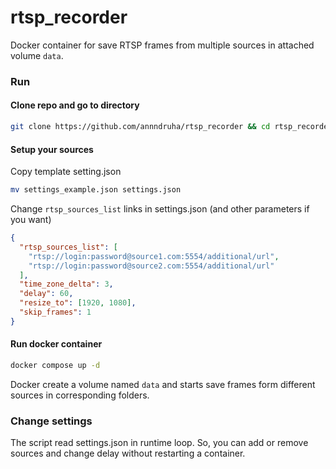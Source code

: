 # rtsp_recorder

Docker container for save RTSP frames from multiple sources in attached volume `data`.


### Run

#### Clone repo and go to directory
```bash
git clone https://github.com/annndruha/rtsp_recorder && cd rtsp_recorder
```
#### Setup your sources
Copy template setting.json
```bash
mv settings_example.json settings.json
```
Change `rtsp_sources_list` links in settings.json (and other parameters if you want)
```json
{
  "rtsp_sources_list": [
    "rtsp://login:password@source1.com:5554/additional/url",
    "rtsp://login:password@source2.com:5554/additional/url"
  ],
  "time_zone_delta": 3,
  "delay": 60,
  "resize_to": [1920, 1080],
  "skip_frames": 1
}
```

#### Run docker container
```bash
docker compose up -d
```
Docker create a volume named `data` and starts save frames form different sources in corresponding folders.
  
### Change settings
The script read settings.json in runtime loop. So, you can add or remove sources and change delay without restarting a container.
